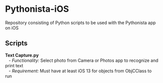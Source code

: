 # Pythonista-iOS
Repository consisting of Python scripts to be used with the Pythonista app on iOS

## Scripts
   **Text Capture.py**  
      &nbsp;&nbsp;&nbsp;- *Functionality:* Select photo from Camera or Photos app to recognize and print text  
      &nbsp;&nbsp;&nbsp;- *Requirement:* Must have at least iOS 13 for objects from ObjCClass to run
